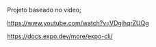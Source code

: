 Projeto baseado no vídeo;

https://www.youtube.com/watch?v=VDgihqrZUQg

https://docs.expo.dev/more/expo-cli/
